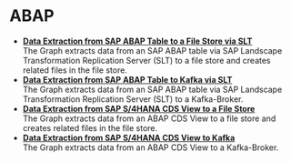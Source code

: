 <!-- loiod36b257249b54f1a8fb9c82f40f289fa -->

# ABAP

-   **[Data Extraction from SAP ABAP Table to a File Store via SLT](data-extraction-from-sap-abap-table-to-a-file-store-via-slt-b1690cb.md "The Graph extracts data from an SAP ABAP table via SAP Landscape Transformation
		Replication Server (SLT) to a file store and creates related files in the file
		store.")**  
The Graph extracts data from an SAP ABAP table via SAP Landscape Transformation Replication Server \(SLT\) to a file store and creates related files in the file store.
-   **[Data Extraction from SAP ABAP Table to Kafka via SLT](data-extraction-from-sap-abap-table-to-kafka-via-slt-33c412a.md "The Graph extracts data from an SAP ABAP table via SAP Landscape Transformation
		Replication Server (SLT) to a Kafka-Broker. ")**  
The Graph extracts data from an SAP ABAP table via SAP Landscape Transformation Replication Server \(SLT\) to a Kafka-Broker.
-   **[Data Extraction from SAP S/4HANA CDS View to a File Store](data-extraction-from-sap-s-4hana-cds-view-to-a-file-store-f8bc312.md "The Graph extracts data from an ABAP CDS View to a file store and creates related files
		in the file store.")**  
The Graph extracts data from an ABAP CDS View to a file store and creates related files in the file store.
-   **[Data Extraction from SAP S/4HANA CDS View to Kafka](data-extraction-from-sap-s-4hana-cds-view-to-kafka-54e91eb.md "The Graph extracts data from an ABAP CDS View to a Kafka-Broker.")**  
The Graph extracts data from an ABAP CDS View to a Kafka-Broker.

